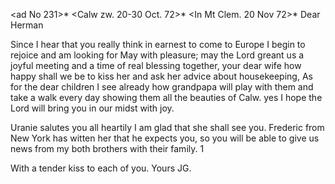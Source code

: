 <ad No 231>* <Calw zw. 20-30 Oct. 72>*
 <In Mt Clem. 20 Nov 72>*
Dear Herman

Since I hear that you really think in earnest to come to Europe I begin to rejoice and am looking for May with pleasure; may the Lord greant us a joyful meeting and a time of real blessing together, your dear wife how happy shall we be to kiss her and ask her advice about housekeeping, As for the dear children I see already how grandpapa will play with them and take a walk every day showing them all the beauties of Calw. yes I hope the Lord will bring you in our midst with joy.

Uranie salutes you all heartily I am glad that she shall see you. Frederic from New York has witten her that he expects you, so you will be able to give us news from my both brothers with their family. <Ich schrieb gerade an Lucy>1

With a tender kiss to each of you.
 Yours JG.

